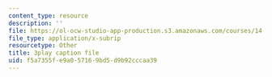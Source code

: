 ```yaml
---
content_type: resource
description: ''
file: https://ol-ocw-studio-app-production.s3.amazonaws.com/courses/14-772-development-economics-macroeconomics-spring-2013/f5a7355fe9a057169bd5d9b92cccaa39_AW3a2ECNFlE.vtt
file_type: application/x-subrip
resourcetype: Other
title: 3play caption file
uid: f5a7355f-e9a0-5716-9bd5-d9b92cccaa39
---
```

